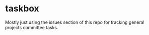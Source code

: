 # taskbox
Mostly just using the issues section of this repo for tracking general projects committee tasks.
